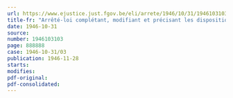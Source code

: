 ```yaml
---
url: https://www.ejustice.just.fgov.be/eli/arrete/1946/10/31/1946103103/justel
title-fr: "Arrêté-loi complétant, modifiant et précisant les dispositions de l'arrêté-loi du 21 décembre 1945 relatif aux avances sur indemnités éventuelles de dommages de guerre"
date: 1946-10-31
source:
number: 1946103103
page: 888888
case: 1946-10-31/03
publication: 1946-11-28
starts:
modifies:
pdf-original:
pdf-consolidated:
---
```


